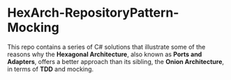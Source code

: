 # HexArch-RepositoryPattern-Mocking

This repo contains a series of C# solutions that illustrate some of the reasons why the **Hexagonal Architecture**, also known as **Ports and Adapters**, offers a better approach than its sibling, the **Onion Architecture**, in terms of **TDD** and mocking.

